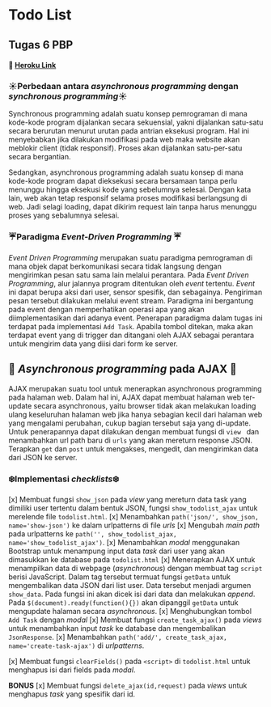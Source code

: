 # **Todo List**
## Tugas 6 PBP 

#### :rocket: [Heroku Link](https://mykatalog.herokuapp.com/todolist/login/) 

### :sunny:**Perbedaan antara *asynchronous programming* dengan *synchronous programming***:sunny:

Synchronous programming adalah suatu konsep pemrograman di mana kode-kode program dijalankan secara sekuensial, yakni dijalankan satu-satu secara berurutan menurut urutan pada antrian eksekusi program. Hal ini menyebabkan jika dilakukan modifikasi pada web maka website akan meblokir client (tidak responsif). Proses akan dijalankan satu-per-satu secara bergantian.

Sedangkan, asynchronous programming adalah suatu konsep di mana kode-kode program dapat dieksekusi secara bersamaan tanpa perlu menunggu hingga eksekusi kode yang sebelumnya selesai. Dengan kata lain, web akan tetap responsif selama proses modifikasi berlangsung di web. Jadi selagi loading, dapat dikirim request lain tanpa harus menunggu proses yang sebalumnya selesai.

### :umbrella:**Paradigma *Event-Driven Programming*** :umbrella:

*Event Driven Programming* merupakan suatu paradigma pemrograman di mana objek dapat berkomunikasi secara tidak langsung dengan mengirimkan pesan satu sama lain melalui perantara. Pada *Event Driven Programming*, alur jalannya program ditentukan oleh *event* tertentu. *Event* ini dapat berupa aksi dari user, sensor spesifik, dan sebagainya. Pengiriman pesan tersebut dilakukan melalui event stream. Paradigma ini bergantung pada event dengan memperhatikan operasi apa yang akan diimplementasikan dari adanya event. Penerapan paradigma dalam tugas ini terdapat pada implementasi `Add Task`. Apabila tombol ditekan, maka akan terdapat event yang di trigger dan ditangani oleh AJAX sebagai perantara untuk mengirim data yang diisi dari form ke server.

## :maple_leaf: ***Asynchronous programming* pada AJAX** :maple_leaf:
AJAX merupakan suatu tool untuk menerapkan asynchronous programming pada halaman web. Dalam hal ini, AJAX dapat membuat halaman web ter-update secara asynchronous, yaitu browser tidak akan melakukan loading ulang keseluruhan halaman web jika hanya sebagian kecil dari halaman web yang mengalami perubahan, cukup bagian tersebut saja yang di-update. Untuk penerapannya dapat dilakukan dengan membuat fungsi di `view ` dan menambahkan url path baru di `urls` yang akan mereturn response JSON. Terapkan `get` dan `post` untuk mengakses, mengedit, dan mengirimkan data dari JSON ke server.

### :snowflake:**Implementasi *checklists***:snowflake:

[x] Membuat fungsi `show_json` pada *view* yang mereturn data task yang dimiliki user tertentu dalam bentuk JSON, fungsi `show_todolist_ajax` untuk merelende file `todolist.html`.
[x] Menambahkan `path('json/', show_json, name='show-json')` ke dalam urlpatterns di file *urls* 
[x] Mengubah *main path* pada urlpatterns ke `path('', show_todolist_ajax, name='show_todolist_ajax')`.
[x] Menambahkan *modal* menggunakan Bootstrap untuk menampung input data *task* dari user yang akan dimasukkan ke database pada `todolist.html`
[x] Menerapkan AJAX untuk menampilkan data di webpage (*asynchronous*) dengan membuat tag `script` berisi JavaScript. Dalam tag tersebut termuat fungsi `getData` untuk mengembalikan data JSON dari list user. Data tersebut menjadi argumen `show_data`. Pada fungsi ini akan dicek isi dari data dan melakukan *append*. Pada `$(document).ready(function(){})` akan dipanggil `getData` untuk mengupdate halaman secara *asynchronous*.
[x] Menghubungkan tombol `Add Task` dengan *modal*
[x] Membuat fungsi `create_task_ajax()` pada *views* untuk menambahkan input *task* ke database dan mengembalikan `JsonResponse`. 
[x] Menambahkan `path('add/', create_task_ajax, name='create-task-ajax')` di *urlpatterns*.

[x] Membuat fungsi `clearFields()` pada `<script>` di `todolist.html` untuk menghapus isi dari fields pada *modal*. 

**BONUS**
[x] Membuat fungsi `delete_ajax(id,request)` pada *views* untuk menghapus *task* yang spesifik dari id. 

